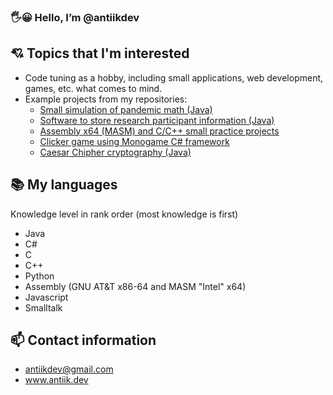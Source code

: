 ### :raised_hand_with_fingers_splayed::grinning: Hello, I’m @antiikdev

## :cupid: Topics that I'm interested
- Code tuning as a hobby, including small applications, web development,
games, etc. what comes to mind.
- Example projects from my repositories:
  - [Small simulation of pandemic math (Java)](https://github.com/antiikdev/pandemic)
  - [Software to store research participant information (Java)](https://github.com/antiikdev/ohj2)
  - [Assembly x64 (MASM) and C/C++ small practice projects](https://github.com/antiikdev/Assembly/tree/master)
  - [Clicker game using Monogame C# framework](https://github.com/antiikdev/ohj1ht)
  - [Caesar Chipher cryptography (Java)](https://github.com/antiikdev/caesar-chipher)

## :books: My languages
Knowledge level in rank order (most knowledge is first)
- Java
- C#
- C
- C++
- Python
- Assembly (GNU AT&T x86-64 and MASM "Intel" x64)
- Javascript
- Smalltalk

## :mailbox: Contact information
- antiikdev@gmail.com
- www.antiik.dev
